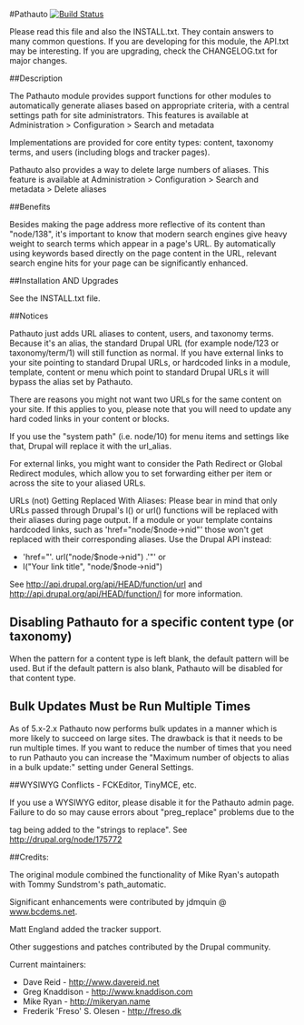 #Pathauto [![Build Status](https://travis-ci.org/md-systems/pathauto.svg?branch=8.x-1.x)](https://travis-ci.org/md-systems/pathauto)

Please read this file and also the INSTALL.txt.
They contain answers to many common questions.
If you are developing for this module, the API.txt may be interesting.
If you are upgrading, check the CHANGELOG.txt for major changes.

##Description

The Pathauto module provides support functions for other modules to
automatically generate aliases based on appropriate criteria, with a
central settings path for site administrators. This features is 
available at  Administration > Configuration > Search and metadata

Implementations are provided for core entity types: content, taxonomy terms,
and users (including blogs and tracker pages).

Pathauto also provides a way to delete large numbers of aliases.  This feature
is available at 
Administration > Configuration > Search and metadata > Delete aliases

##Benefits

Besides making the page address more reflective of its content than
"node/138", it's important to know that modern search engines give
heavy weight to search terms which appear in a page's URL. By
automatically using keywords based directly on the page content in the URL,
relevant search engine hits for your page can be significantly
enhanced.

##Installation AND Upgrades

See the INSTALL.txt file.

##Notices

Pathauto just adds URL aliases to content, users, and taxonomy terms.
Because it's an alias, the standard Drupal URL (for example node/123 or
taxonomy/term/1) will still function as normal.  If you have external links
to your site pointing to standard Drupal URLs, or hardcoded links in a module,
template, content or menu which point to standard Drupal URLs it will bypass
the alias set by Pathauto.

There are reasons you might not want two URLs for the same content on your
site. If this applies to you, please note that you will need to update any
hard coded links in your content or blocks.

If you use the "system path" (i.e. node/10) for menu items and settings like
that, Drupal will replace it with the url_alias.

For external links, you might want to consider the Path Redirect or
Global Redirect modules, which allow you to set forwarding either per item or
across the site to your aliased URLs.

URLs (not) Getting Replaced With Aliases:
Please bear in mind that only URLs passed through Drupal's l() or url()
functions will be replaced with their aliases during page output. If a module
or your template contains hardcoded links, such as 'href="node/$node->nid"'
those won't get replaced with their corresponding aliases. Use the
Drupal API instead:

* 'href="'. url("node/$node->nid") .'"' or
* l("Your link title", "node/$node->nid")

See http://api.drupal.org/api/HEAD/function/url and
http://api.drupal.org/api/HEAD/function/l for more information.

## Disabling Pathauto for a specific content type (or taxonomy)

When the pattern for a content type is left blank, the default pattern will be
used. But if the default pattern is also blank, Pathauto will be disabled
for that content type.

## Bulk Updates Must be Run Multiple Times

As of 5.x-2.x Pathauto now performs bulk updates in a manner which is more
likely to succeed on large sites.  The drawback is that it needs to be run
multiple times.  If you want to reduce the number of times that you need to
run Pathauto you can increase the "Maximum number of objects to alias in a
bulk update:" setting under General Settings.

##WYSIWYG Conflicts - FCKEditor, TinyMCE, etc.

If you use a WYSIWYG editor, please disable it for the Pathauto admin page.
Failure to do so may cause errors about "preg_replace" problems due to the <p>
tag being added to the "strings to replace".  See http://drupal.org/node/175772

##Credits:

The original module combined the functionality of Mike Ryan's autopath with
Tommy Sundstrom's path_automatic.

Significant enhancements were contributed by jdmquin @ www.bcdems.net.

Matt England added the tracker support.

Other suggestions and patches contributed by the Drupal community.

Current maintainers:

- Dave Reid - http://www.davereid.net
- Greg Knaddison - http://www.knaddison.com
- Mike Ryan - http://mikeryan.name
- Frederik 'Freso' S. Olesen - http://freso.dk
